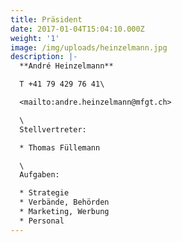 ```yaml
---
title: Präsident
date: 2017-01-04T15:04:10.000Z
weight: '1'
image: /img/uploads/heinzelmann.jpg
description: |-
  **André Heinzelmann**

  T +41 79 429 76 41\

  <mailto:andre.heinzelmann@mfgt.ch>

  \
  Stellvertreter:

  * Thomas Füllemann

  \
  Aufgaben:

  * Strategie
  * Verbände, Behörden
  * Marketing, Werbung
  * Personal
---
```


